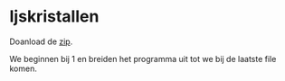# Ijskristallen

Doanload de
[zip](ijskristallen.zip).

We beginnen bij 1 en breiden het programma uit tot we bij de laatste file komen.
